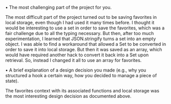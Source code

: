 • The most challenging part of the project for you.

The most difficult part of the project turned out to be saving favorites in local storage, even though I had used it many times before. I thought it would be interesting to use a set in order to save the favorites, which was a fair challenge due to all the typing necessary. But then, after too much experimentation, I learned that JSON.stringify turns a set into an empty object. I was able to find a workaround that allowed a Set to be converted in order to save it into local storage. But then it was saved as an array, which would have required another hack to convert it back into a Set upon retrieval. So, instead I changed it all to use an array for favorites.

• A brief explanation of a design decision you made (e.g., why you structured a hook a certain way, how you decided to manage a piece of state).

The favorites context with its associated functions and local storage was the most interesting design decision as documented above.
